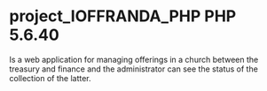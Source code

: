 # project_IOFFRANDA_PHP PHP 5.6.40
Is a web application for managing offerings in a church between the treasury and finance and the administrator can see the status of the collection of the latter.

